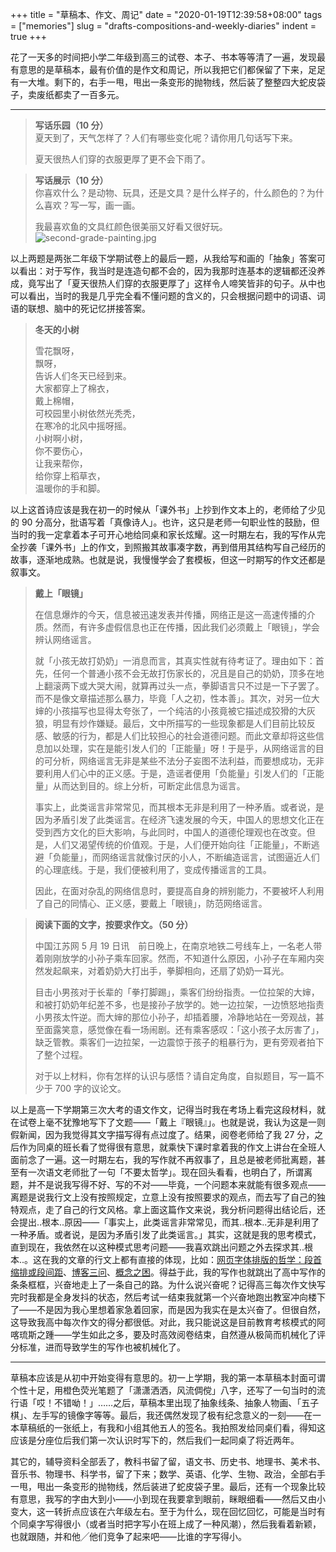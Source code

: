 +++
title = "草稿本、作文、周记"
date = "2020-01-19T12:39:58+08:00"
tags = ["memories"]
slug = "drafts-compositions-and-weekly-diaries"
indent = true
+++

花了一天多的时间把小学二年级到高三的试卷、本子、书本等等清了一遍，发现最有意思的是草稿本，最有价值的是作文和周记，所以我把它们都保留了下来，足足有一大堆。剩下的，右手一甩，甩出一条变形的抛物线，然后装了整整四大蛇皮袋子，卖废纸都卖了一百多元。

---

> **写话乐园（10 分）**  
> 夏天到了，天气怎样了？人们有哪些变化呢？请你用几句话写下来。
>
> 夏天很热人们穿的衣服更厚了更不会下雨了。

> **写话展示（10 分）**  
> 你喜欢什么？是动物、玩具，还是文具？是什么样子的，什么颜色的？为什么喜欢？写一写，画一画。
>
> 我最喜欢鱼的文具红颜色很美丽又好看又很好玩。  
> ![second-grade-painting.jpg](/images/second-grade-painting.jpg "我画的答案")

以上两题是两张二年级下学期试卷上的最后一题，从我给写和画的「抽象」答案可以看出：对于写作，我当时是连造句都不会的，因为我那时连基本的逻辑都还没养成，竟写出了「夏天很热人们穿的衣服更厚了」这样令人啼笑皆非的句子。从中也可以看出，当时的我是几乎完全看不懂问题的含义的，只会根据问题中的词语、词语的联想、脑中的死记忆拼接答案。

> **冬天的小树**
>
> 雪花飘呀，  
> 飘呀，  
> 告诉人们冬天已经到来。  
> 大家都穿上了棉衣，  
> 戴上棉帽，  
> 可校园里小树依然光秃秃，  
> 在寒冷的北风中摇呀摇。  
> 小树啊小树，  
> 你不要伤心，  
> 让我来帮你，  
> 给你穿上稻草衣，  
> 温暖你的手和脚。

以上这首诗应该是我在初一的时候从「课外书」上抄到作文本上的，老师给了少见的 90 分高分，批语写着「真像诗人」。也许，这只是老师一句职业性的鼓励，但当时的我一定拿着本子可开心地给同桌和家长炫耀。这一时期左右，我的写作从完全抄袭「课外书」上的作文，到照搬其故事凑字数，再到借用其结构写自己经历的故事，逐渐地成熟。也就是说，我慢慢学会了套模板，但这一时期写的作文还都是叙事文。

> **戴上「眼镜」**
>
> 在信息爆炸的今天，信息被迅速发表并传播，网络正是这一高速传播的介质。然而，有许多虚假信息也正在传播，因此我们必须戴上「眼镜」，学会辨认网络谣言。
>
> 就「小孩无故打奶奶」一消息而言，其真实性就有待考证了。理由如下：首先，任何一个普通小孩不会无故打伤家长的，况且是自己的奶奶，顶多在地上翻滚两下或大哭大闹，就算再过头一点，拳脚语言只不过是一下子罢了。而不是像文章描述那么暴力，毕竟「人之初，性本善」。其次，对另一位大婶的小孩描写也显得太夸张了，一个纯洁的小孩竟被它描述成狡猾的大灰狼，明显有炒作嫌疑。最后，文中所描写的一些现象都是人们目前比较反感、敏感的行为，都是人们比较担心的社会道德问题。而此文章却将这些信息加以处理，实在是能引发人们的「正能量」呀！于是乎，从网络谣言的目的可分析，网络谣言无非是某些不法分子妄图不法利益，而要想成功，无非要利用人们心中的正义感。于是，造谣者便用「负能量」引发人们的「正能量」从而达到目的。综上分析，可断定此信息为谣言。
>
> 事实上，此类谣言非常常见，而其根本无非是利用了一种矛盾。或者说，是因为矛盾引发了此类谣言。在经济飞速发展的今天，中国人的思想文化正在受到西方文化的巨大影响，与此同时，中国人的道德伦理观也在改变。但是，人们又渴望传统的价值观。于是，人们便开始向往「正能量」，不断逃避「负能量」，而网络谣言就像讨厌的小人，不断编造谣言，试图逼近人们的心理底线。于是，我们便被利用了，变成传播谣言的工具。
>
> 因此，在面对杂乱的网络信息时，要提高自身的辨别能力，不要被坏人利用了自己的同情心、正义感，要戴上「眼镜」，防范网络谣言。

> **阅读下面的文字，按要求作文。（50 分）**
>
> 中国江苏网 5 月 19 日讯　前日晚上，在南京地铁二号线车上，一名老人带着刚刚放学的小孙子乘车回家。然而，不知道什么原因，小孙子在车厢内突然发起飙来，对着奶奶大打出手，拳脚相向，还扇了奶奶一耳光。
>
> 目击小男孩对于长辈的「拳打脚踢」，乘客们纷纷指责。一位拉架的大婶，和被打奶奶年纪差不多，也是接孙子放学的。她一边拉架，一边愤怒地指责小男孩太忤逆。而大婶的那位小孙子，却插着腰，冷静地站在一旁观战，甚至面露笑意，感觉像在看一场闹剧。还有乘客感叹：「这小孩子太厉害了」，缺乏管教。乘客们一边拉架，一边震惊于孩子的粗暴行为，更有旁观者拍下了整个过程。
>
> 对于以上材料，你有怎样的认识与感悟？请自定角度，自拟题目，写一篇不少于 700 字的议论文。

以上是高一下学期第三次大考的语文作文，记得当时我在考场上看完这段材料，就在试卷上毫不犹豫地写下了文题——「戴上『眼镜』」。也就是说，我认为这是一则假新闻，因为我觉得其文字描写得有点过度了。结果，阅卷老师给了我 27 分，之后作为同桌的班长看了觉得很有意思，就乘快下课时拿着我的作文上讲台在全班人面前念了一遍。这一时期左右，我的写作就不再叙事了，且总是被老师批离题，甚至有一次语文老师批了一句「不要太哲学」。现在回头看看，也明白了，所谓离题，并不是说我写得不好、写的不对——毕竟，一个问题本来就能有很多观点——离题是说我行文上没有按照规定，立意上没有按照要求的观点，而去写了自己的独特观点，走了自己的行文风格。拿上面这篇作文来说，我分析问题得出结论后，还会提出..根本..原因——「事实上，此类谣言非常常见，而其..根本..无非是利用了一种矛盾。或者说，是因为矛盾引发了此类谣言。」其实，这就是我的思考模式，直到现在，我依然在以这种模式思考问题——我喜欢跳出问题之外去探求其..根本..。这在我的文章的行文上都有直接的体现，比如：[网页字体排版的哲学：段首缩排或段间距](/tech/the-philosophy-of-web-typography-text-indent-or-margin/)、[博客三问](/tech/on-three-questions-about-blogging/)、[概念之困](/life/thinking-inside-the-box/)。得益于此，我的写作也就跳出了高中写作的条条框框，兴奋地走上了一条自己的路。为什么说兴奋呢？记得高三每次作文快写完时我都是全身发抖的状态，然后考试一结束我就第一个兴奋地跑出教室冲向楼下了——不是因为我心里想着家急着回家，而是因为我实在是太兴奋了。但很自然，这导致我高中每次作文的得分都很低。对此，我只能说这是目前教育考核模式的阿喀琉斯之踵——学生如此之多，要及时高效阅卷结束，自然遵从极简而机械化了评分标准，进而导致学生的写作也被机械化了。

---

草稿本应该是从初中开始变得有意思的。初一上学期，我的第一本草稿本封面可谓个性十足，用橙色荧光笔题了「潇潇洒洒，风流倜傥」八字，还写了一句当时的流行语「哎！不错呦！」……之后，草稿本里出现了抽象线条、抽象人物画、「五子棋」、左手写的镜像字等等。最后，我还偶然发现了极有纪念意义的一刻——在一本草稿纸的一张纸上，有我和小组其他五人的签名。我拍照发给同桌们看，得知这应该是分座位后我们第一次认识时写下的，然后我们一起同桌了将近两年。

其它的，辅导资料全部丢了，教科书留了留，语文书、历史书、地理书、美术书、音乐书、物理书、科学书，留了下来；数学、英语、化学、生物、政治，全部右手一甩，甩出一条变形的抛物线，然后装进了蛇皮袋子里。最后，还有一个现象比较有意思，我写的字由大到小——小到现在我要拿到眼前，眯眼细看——然后又由小变大，这一转折点应该在六年级左右。至于为什么，现在回忆回忆，可能是当时有个同桌字写得很小（或者当时把字写小在班上成了一种风潮），然后我看着新颖，也就跟随，并和他╱他们竞争了起来吧——比谁的字写得小。
